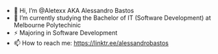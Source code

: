 - 👋 Hi, I’m @Aletexx AKA Alessandro Bastos  
- 🌱 I’m currently studying the Bachelor of IT (Software Development) at Melbourne Polytechinic
- ⚡ Majoring in Software Development
- 📫 How to reach me: https://linktr.ee/alessandrobastos

<!---
Aletexx/Aletexx is a ✨ special ✨ repository because its `README.md` (this file) appears on your GitHub profile.
You can click the Preview link to take a look at your changes.
 👀 I’m interested in ...
  ⚡ Fun fact: ...
--->
